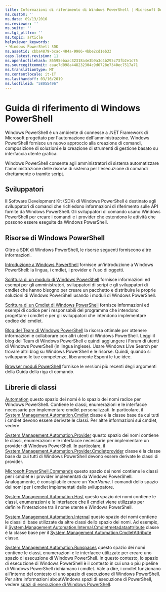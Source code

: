 ```yaml
---
title: Informazioni di riferimento di Windows PowerShell | Microsoft Docs
ms.custom: ''
ms.date: 09/13/2016
ms.reviewer: ''
ms.suite: ''
ms.tgt_pltfrm: ''
ms.topic: article
helpviewer_keywords:
- Windows PowerShell SDK
ms.assetid: cbba4879-bcac-484a-9906-4bbe2cd1eb33
caps.latest.revision: 11
ms.openlocfilehash: 86595ebaac32318a4e3b9a3c4b295c73fb2e1c75
ms.sourcegitcommit: caac7d098a448232304c9d6728e7340ec7517a71
ms.translationtype: MT
ms.contentlocale: it-IT
ms.lasthandoff: 03/16/2019
ms.locfileid: "58055496"
---
```

# <a name="windows-powershell-reference"></a>Guida di riferimento di Windows PowerShell

Windows PowerShell è un ambiente di connesse a .NET Framework di Microsoft progettato per l'automazione dell'amministrazoine. Windows PowerShell fornisce un nuovo approccio alla creazione di comandi, composizione di soluzioni e la creazione di strumenti di gestione basato su interfaccia utente grafica.

Windows PowerShell consente agli amministratori di sistema automatizzare l'amministrazione delle risorse di sistema per l'esecuzione di comandi direttamente o tramite script.

## <a name="developer-audience"></a>Sviluppatori

Il Software Development Kit (SDK) di Windows PowerShell è destinato agli sviluppatori di comandi che richiedono informazioni di riferimento sulle API fornite da Windows PowerShell. Gli sviluppatori di comando usano Windows PowerShell per creare i comandi e i provider che estendono le attività che possono essere eseguite da Windows PowerShell.

## <a name="windows-powershell-resources"></a>Risorse di Windows PowerShell

Oltre a SDK di Windows PowerShell, le risorse seguenti forniscono altre informazioni.

[Introduzione a Windows PowerShell](/powershell/scripting/getting-started/getting-started-with-windows-powershell) fornisce un'introduzione a Windows PowerShell: la lingua, i cmdlet, i provider e l'uso di oggetti.

[Scrittura di un modulo di Windows PowerShell](./module/writing-a-windows-powershell-module.md) fornisce informazioni ed esempi per gli amministratori, sviluppatori di script e gli sviluppatori di cmdlet che hanno bisogno per creare un pacchetto e distribuire le proprie soluzioni di Windows PowerShell usando i moduli di Windows PowerShell.

[Scrittura di un Cmdlet di Windows PowerShell](./cmdlet/writing-a-windows-powershell-cmdlet.md) fornisce informazioni ed esempi di codice per i responsabili del programma che intendono progettare i cmdlet e per gli sviluppatori che intendono implementare codice del cmdlet.

[Blog del Team di Windows PowerShell](https://blogs.msdn.microsoft.com/PowerShell/) la risorsa ottimale per ottenere informazioni e collaborare con altri utenti di Windows PowerShell. Leggi il blog del Team di Windows PowerShell e quindi aggiungere i Forum di utenti di Windows PowerShell (in lingua inglese). Usare Windows Live Search per trovare altri blog su Windows PowerShell e le risorse. Quindi, quando si sviluppano le tue competenze, liberamente Esponi le tue idee.

[Browser moduli PowerShell](/powershell/module/) fornisce le versioni più recenti degli argomenti della Guida della riga di comando.

## <a name="class-libraries"></a>Librerie di classi

[Automation](/dotnet/api/System.Management.Automation) questo spazio dei nomi è lo spazio dei nomi radice per Windows PowerShell. Contiene le classi, enumerazioni e le interfacce necessarie per implementare cmdlet personalizzati. In particolare, il [System.Management.Automation.Cmdlet](/dotnet/api/System.Management.Automation.Cmdlet) classe è la classe base da cui tutti i cmdlet devono essere derivate le classi. Per altre informazioni sui cmdlet, vedere.

[System.Management.Automation.Provider](/dotnet/api/System.Management.Automation.Provider) questo spazio dei nomi contiene le classi, enumerazioni e le interfacce necessarie per implementare un provider di Windows PowerShell. In particolare, il [System.Management.Automation.Provider.Cmdletprovider](/dotnet/api/System.Management.Automation.Provider.CmdletProvider) classe è la classe base da cui tutti di Windows PowerShell devono essere derivate le classi di provider.

[Microsoft.PowerShell.Commands](/dotnet/api/Microsoft.PowerShell.Commands) questo spazio dei nomi contiene le classi per i cmdlet e i provider implementati da Windows PowerShell. Analogamente, è consigliabile creare un *YourName*. I comandi dello spazio dei nomi per i cmdlet implementati dallo sviluppatore.

[System.Management.Automation.Host](/dotnet/api/System.Management.Automation.Host) questo spazio dei nomi contiene le classi, enumerazioni e le interfacce che il cmdlet viene utilizzato per definire l'interazione tra il nome utente e Windows PowerShell.

[System.Management.Automation.Internal](/dotnet/api/System.Management.Automation.Internal) questo spazio dei nomi contiene le classi di base utilizzate da altre classi dello spazio dei nomi. Ad esempio, il [System.Management.Automation.Internal.Cmdletmetadataattribute](/dotnet/api/System.Management.Automation.Internal.CmdletMetadataAttribute) classe è la classe base per il [System.Management.Automation.CmdletAttribute](/dotnet/api/System.Management.Automation.CmdletAttribute) classe.

[System.Management.Automation.Runspaces](/dotnet/api/System.Management.Automation.Runspaces) questo spazio dei nomi contiene le classi, enumerazioni e le interfacce utilizzate per creare uno spazio di esecuzione di Windows PowerShell. In questo contesto, lo spazio di esecuzione di Windows PowerShell è il contesto in cui una o più pipeline di Windows PowerShell richiamano i cmdlet. Vale a dire, i cmdlet funzionano all'interno del contesto di uno spazio di esecuzione di Windows PowerShell. Per altre informazioni aboutWindows spazi di esecuzione di PowerShell, vedere [spazi di esecuzione di Windows PowerShell](http://msdn.microsoft.com/en-us/a1582cfe-f06d-4aff-adc6-71f49a860ce9).
